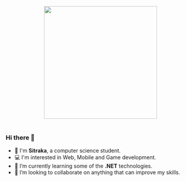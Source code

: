 

<div align="center">
  <img src="https://user-images.githubusercontent.com/95428499/230722493-d8d3634f-0c39-4eb9-91a7-4c6ae98ea631.jpeg" width="300" height="300">
</div>
<br>

### Hi there 👋

- 🙂 I'm **Sitraka**, a computer science student.
- 💻 I'm interested in Web, Mobile and Game development.
- 📑 I’m currently learning some of the **.NET** technologies.
- 🤝 I’m looking to collaborate on anything that can improve my skills.





